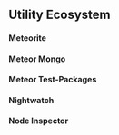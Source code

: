 ## Utility Ecosystem  



#### Meteorite


#### Meteor Mongo


#### Meteor Test-Packages


#### Nightwatch


#### Node Inspector





